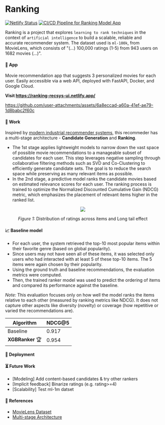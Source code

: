 # Ranking

[![Netlify Status](https://api.netlify.com/api/v1/badges/8c2a81b2-1b98-46ec-aefe-7e9038af5023/deploy-status)](https://app.netlify.com/sites/ranking-recsys-ui/deploys)
[![CI/CD Pipeline for Ranking Model App](https://github.com/6oncvlo/Ranking/actions/workflows/ci_cd.yml/badge.svg)](https://github.com/6oncvlo/Ranking/actions/workflows/ci_cd.yml)

Ranking is a project that explores `learning to rank techniques` in the context of `artificial intelligence` to build a scalable, reliable and accurate recommender system.
The dataset used is `ml-100k`, from MovieLens, which consists of "(...) 100,000 ratings (1-5) from 943 users on 1682 movies (...)".

#### :popcorn: App
Movie recommendation app that suggests 3 personalized movies for each user.
Easily accessible via a web API, deployed with FastAPI, Docker, and Google Cloud.

**Visit https://ranking-recsys-ui.netlify.app/**


https://github.com/user-attachments/assets/6a8eccad-a60a-41ef-ae79-1d8babc2f60c



#### :test_tube: Work
Inspired by [modern industrial recommender systems](https://static.googleusercontent.com/media/research.google.com/en//pubs/archive/45530.pdf), this recommeder has a multi-stage architecture - **Candidate Generation** and **Ranking**.

- The 1st stage applies lightweight models to narrow down the vast space of possible movie recommendations to a manageable subset of candidates for each user. This step leverages negative sampling through collaborative filtering methods such as SVD and Co-Clustering to efficiently generate candidate sets. The goal is to reduce the search space while preserving as many relevant items as possible.
- In the 2nd stage, a predictive model ranks the candidate movies based on estimated relevance scores for each user. The ranking process is trained to optimize the Normalized Discounted Cumulative Gain (NDCG) metric, which emphasizes the placement of relevant items higher in the ranked list.

<p align="center">
  <img src="https://github.com/user-attachments/assets/37317043-fefb-4ecb-b791-3ef1641eea15" />
</p>
<p align="center"><em>Figure 1:</em> Distribution of ratings across items and Long tail effect</p>

#### :chart_with_upwards_trend: Baseline model

   - For each user, the system retrieved the top-10 most popular items within their favorite genre (based on global popularity).
   - Since users may not have seen all of these items, it was selected only users who had interacted with at least 5 of these top-10 items. The 5 items were again chosen by their popularity.
   - Using the ground truth and baseline recommendations, the evaluation metrics were computed.
   - Then, the trained ranker model was used to predict the ordering of items and compared its performance against the baseline.

*Note:*
This evaluation focuses only on how well the model ranks the items relative to each other (measured by ranking metrics like NDCG). It does not capture other aspects like diversity (novelty) or coverage (how repetitive or varied the recommendations are).

| Algorithm        | NDCG@5 |
|------------------|----------|
| Baseline | 0.917 |
| **XGBRanker** :trophy: | 0.954 |

#### :rocket: Deployment

#### :hourglass_flowing_sand: Future Work
- [Modeling] Add content-based candidates & try other rankers
- [Implicit feedback] Binarize ratings (e.g. rating>=4)
- [Scalability] Test ml-1m datset

#### :handshake: References
- [MovieLens Dataset](https://grouplens.org/datasets/movielens/100k/)
- [Multi-stage Architecture](https://medium.com/nvidia-merlin/recommender-systems-not-just-recommender-models-485c161c755e)
